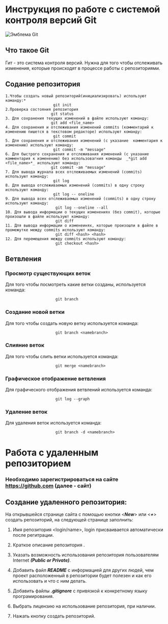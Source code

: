 # **Инструкция по работе с системой контроля версий Git**

![Эмблема Git](Git.png)

## Что такое Git

Гит - это система контроля версий. Нужна для того чтобы отслеживать изменения, которые происходят в процессе работы c репозиториями.

## Содание репозитория

    1.Чтобы создать новый репозиторий(инициализировать) используют команду:*
                         git init
    2.Проверка состояния репозитория
                        git status
    3. Для сохранения текущих изменений в файле используют команду:
                        git add <file_name>
    4. Для сохранения и отслеживания изменений commits (комментарий к изменению пишется в текстовом редакторе) используют команду:
                         git commit   
    5. Для сохранения и отслеживания изменений (с указание  комментария к изменению) используют команду:                      
                         git commit -m "message"
    6. Для быстрого сохранения и отслеживания изменений (с указание  комментария к изменению) без использовагния команды  _*git add <file_name>*_ используют команду:      
                        git commit -am "message"
    7. Для вывода журнала всех отслеживаемых изменений (commits) используют команду:      
                         git log
    8. Для вывода отслеживаемых изменений (commits) в одну строку используют команду:            
                         git log -- oneline
    9. Для вывода всех отслеживаемых изменений (commits) в одну строку используют команду:            
                          git log --oneline --all
    10. Для вывода информации о текущих изменениях (без commit), которые произошли в файле используют команду:   
                          git diff
    11. Для вывода информации о изменеинях, которые произошли в файле в промежутке между commits используют команду:   
                          git diff <hash> <hash> 
    12. Для перемещения между commits используют команду:
                          git checkout <hash>

## Ветвления

### Просмотр cуществующих веток

Для того чтобы посмотреть какие ветки созданы, используется команда:

                          git branch

### Создание новой ветки

Для того чтобы создать новую ветку используется команда:

                          git branch <namebranch>

### Слияние веток

Для того чтобы слить ветки используется команда:

                          git merge <namebranch>
 
### Графическое отображениe ветвления

Для графического отображения ветвлений используется команда:

                          git log --graph                   

### Удаление веток 

Для удаления веток используется команда:

                          git branch -d <namebranch>  
                          
# Работа с удаленным репозиторием
 ### Необходимо зарегистрироваться на сайте https://github.com (далее - сайт)
 

## Создание удаленного репозитория: 

На открывшейся странице сайта с помощью кнопки <***New***> или <***+***> создать репозиторий, на следующей странице заполнить:

1. Имя репозитория <login/name>, login присваивается автоматически после регитрации.

2. Краткое описание репозитория <Description>.

3. Указать возможность использования репозитория пользователям Internet ***(Public or Private)***.

4. Добавить файл ***README*** c информацией для других людей, чем проект расположенный в репозитории будет полезен и как его использовать и что с ним делать.

5. Добавить файлы ***.gitignore*** c привязкой к конкретному языку програмирования.

6. Выбрать лицензию на использование репозитория, при наличии.

7. Нажать кнопку создать репозиторий.







    





